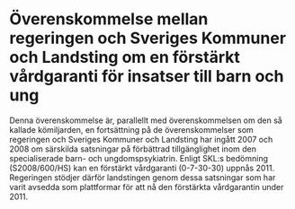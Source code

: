 # Överenskommelse mellan regeringen och Sveriges Kommuner och Landsting om en förstärkt vårdgaranti för insatser till barn och ung

Denna överenskommelse är, parallellt med överenskommelsen om den så kallade kömiljarden, en fortsättning på de överenskommelser som regeringen och Sveriges Kommuner och Landsting har ingått 2007 och 2008 om särskilda satsningar på förbättrad tillgänglighet inom den specialiserade barn- och ungdomspsykiatrin. Enligt SKL:s bedömning (S2008/600/HS) kan en förstärkt vårdgaranti (0-7-30-30) uppnås 2011. Regeringen stödjer därför landstingen genom dessa satsningar som har varit avsedda som plattformar för att nå den förstärkta vårdgarantin under 2011.
